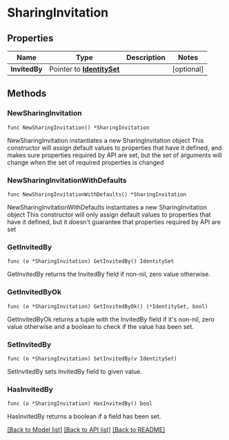 # SharingInvitation

## Properties

Name | Type | Description | Notes
------------ | ------------- | ------------- | -------------
**InvitedBy** | Pointer to [**IdentitySet**](IdentitySet.md) |  | [optional] 

## Methods

### NewSharingInvitation

`func NewSharingInvitation() *SharingInvitation`

NewSharingInvitation instantiates a new SharingInvitation object
This constructor will assign default values to properties that have it defined,
and makes sure properties required by API are set, but the set of arguments
will change when the set of required properties is changed

### NewSharingInvitationWithDefaults

`func NewSharingInvitationWithDefaults() *SharingInvitation`

NewSharingInvitationWithDefaults instantiates a new SharingInvitation object
This constructor will only assign default values to properties that have it defined,
but it doesn't guarantee that properties required by API are set

### GetInvitedBy

`func (o *SharingInvitation) GetInvitedBy() IdentitySet`

GetInvitedBy returns the InvitedBy field if non-nil, zero value otherwise.

### GetInvitedByOk

`func (o *SharingInvitation) GetInvitedByOk() (*IdentitySet, bool)`

GetInvitedByOk returns a tuple with the InvitedBy field if it's non-nil, zero value otherwise
and a boolean to check if the value has been set.

### SetInvitedBy

`func (o *SharingInvitation) SetInvitedBy(v IdentitySet)`

SetInvitedBy sets InvitedBy field to given value.

### HasInvitedBy

`func (o *SharingInvitation) HasInvitedBy() bool`

HasInvitedBy returns a boolean if a field has been set.


[[Back to Model list]](../README.md#documentation-for-models) [[Back to API list]](../README.md#documentation-for-api-endpoints) [[Back to README]](../README.md)


